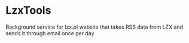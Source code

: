 # LzxTools
Background service for lzx.pl website that takes RSS data from LZX and sends it through email once per day
